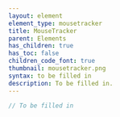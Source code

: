 ```yaml
---
layout: element
element_type: mousetracker
title: MouseTracker
parent: Elements
has_children: true
has_toc: false
children_code_font: true
thumbnail: mousetracker.png
syntax: to be filled in
description: To be filled in.
---
```


```javascript
// To be filled in
```


